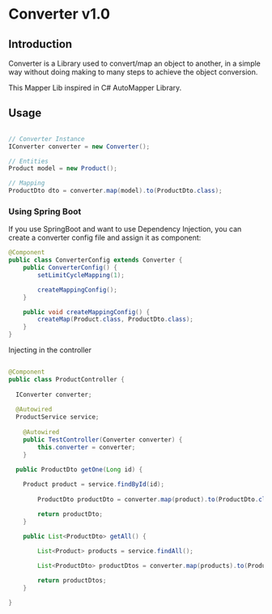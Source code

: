 # Converter v1.0


## Introduction

Converter is a Library used to convert/map an object to another, in a simple way without doing making to many steps to achieve the object conversion.

This Mapper Lib inspired in C# AutoMapper Library.

## Usage

```java

// Converter Instance
IConverter converter = new Converter();

// Entities
Product model = new Product();

// Mapping
ProductDto dto = converter.map(model).to(ProductDto.class);


```


### Using Spring Boot

If you use SpringBoot and want to use Dependency Injection, you can create a converter config file and assign it as component:

```java
@Component
public class ConverterConfig extends Converter {
	public ConverterConfig() {
		setLimitCycleMapping(1);

		createMappingConfig();
	}

	public void createMappingConfig() {
		createMap(Product.class, ProductDto.class);
	}
}

```

Injecting in the controller

```java

@Component
public class ProductController {
	
  IConverter converter;
  
  @Autowired
  ProductService service;
	
	@Autowired
	public TestController(Converter converter) {
		this.converter = converter;
	}

  public ProductDto getOne(Long id) {
	 	
    Product product = service.findById(id);
		
		ProductDto productDto = converter.map(product).to(ProductDto.class);

		return productDto;
	}

	public List<ProductDto> getAll() {

		List<Product> products = service.findAll();
		
		List<ProductDto> productDtos = converter.map(products).to(ProductDto.class);

		return productDtos;
	}

}

```


